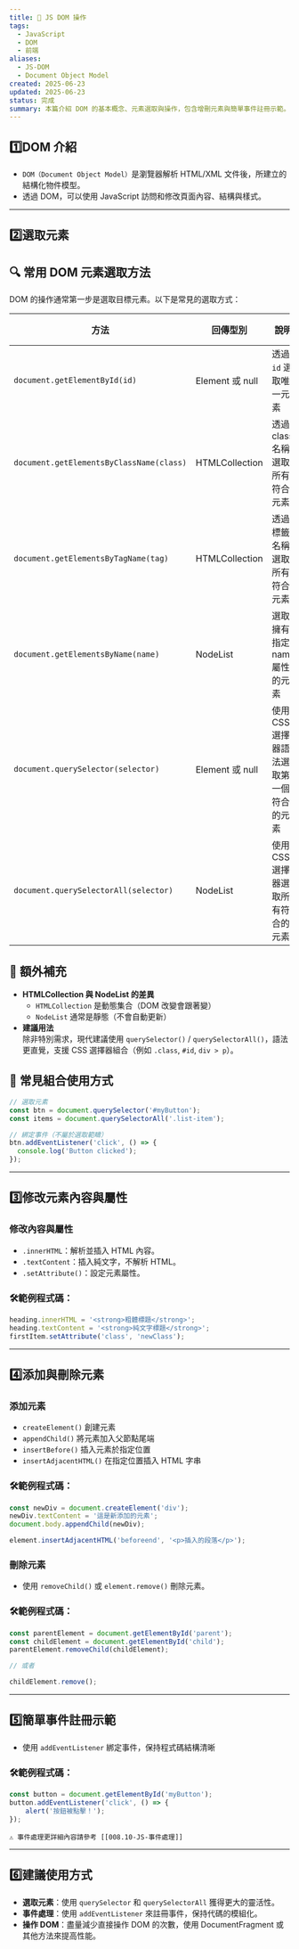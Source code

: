 ```yaml
---
title: 🧩 JS DOM 操作
tags:
  - JavaScript
  - DOM
  - 前端
aliases:
  - JS-DOM
  - Document Object Model
created: 2025-06-23
updated: 2025-06-23
status: 完成
summary: 本篇介紹 DOM 的基本概念、元素選取與操作，包含增刪元素與簡單事件註冊示範。
---
```

## 1️⃣DOM 介紹

- `DOM（Document Object Model）`是瀏覽器解析 HTML/XML 文件後，所建立的結構化物件模型。
- 透過 DOM，可以使用 JavaScript 訪問和修改頁面內容、結構與樣式。

---
## 2️⃣選取元素

## 🔍 常用 DOM 元素選取方法

DOM 的操作通常第一步是選取目標元素。以下是常見的選取方式：

| 方法                                       | 回傳型別           | 說明                     | 支援 CSS 選擇器                 |
| ---------------------------------------- | -------------- | ---------------------- | -------------------------- |
| `document.getElementById(id)`            | Element 或 null | 透過 `id` 選取唯一元素         | ❌ 否                        |
| `document.getElementsByClassName(class)` | HTMLCollection | 透過 class 名稱選取所有符合元素    | ❌ 否                        |
| `document.getElementsByTagName(tag)`     | HTMLCollection | 透過標籤名稱選取所有符合元素         | ❌ 否                        |
| `document.getElementsByName(name)`       | NodeList       | 選取擁有指定 name 屬性的元素      | ❌ 否（常用於 `<input name="">`） |
| `document.querySelector(selector)`       | Element 或 null | 使用 CSS 選擇器語法選取第一個符合的元素 | ✅ 是                        |
| `document.querySelectorAll(selector)`    | NodeList       | 使用 CSS 選擇器選取所有符合的元素    | ✅ 是                        |
## 🧠 額外補充

- **HTMLCollection 與 NodeList 的差異**
    - `HTMLCollection` 是動態集合（DOM 改變會跟著變）
    - `NodeList` 通常是靜態（不會自動更新）
- **建議用法**  
    除非特別需求，現代建議使用 `querySelector()` / `querySelectorAll()`，語法更直覺，支援 CSS 選擇器組合（例如 `.class`, `#id`, `div > p`）。

## 🔁 常見組合使用方式

```javascript
// 選取元素
const btn = document.querySelector('#myButton');
const items = document.querySelectorAll('.list-item');

// 綁定事件（不屬於選取範疇）
btn.addEventListener('click', () => {
  console.log('Button clicked');
});
```

---
## 3️⃣修改元素內容與屬性

### 修改內容與屬性

- `.innerHTML`：解析並插入 HTML 內容。
- `.textContent`：插入純文字，不解析 HTML。
- `.setAttribute()`：設定元素屬性。

### 🛠️範例程式碼：

```javascript
heading.innerHTML = '<strong>粗體標題</strong>';
heading.textContent = '<strong>純文字標題</strong>';
firstItem.setAttribute('class', 'newClass');
```

---
## 4️⃣添加與刪除元素

### 添加元素

- `createElement()` 創建元素
- `appendChild()` 將元素加入父節點尾端
- `insertBefore()` 插入元素於指定位置
- `insertAdjacentHTML()` 在指定位置插入 HTML 字串

### 🛠️範例程式碼：

```javascript
const newDiv = document.createElement('div');
newDiv.textContent = '這是新添加的元素';
document.body.appendChild(newDiv);

element.insertAdjacentHTML('beforeend', '<p>插入的段落</p>');
```

### 刪除元素

- 使用 `removeChild()` 或 `element.remove()` 刪除元素。

### 🛠️範例程式碼：

```javascript
const parentElement = document.getElementById('parent');
const childElement = document.getElementById('child');
parentElement.removeChild(childElement);

// 或者

childElement.remove();
```

---
## 5️⃣簡單事件註冊示範

- 使用 `addEventListener` 綁定事件，保持程式碼結構清晰

### 🛠️範例程式碼：

```javascript
const button = document.getElementById('myButton');
button.addEventListener('click', () => {
    alert('按鈕被點擊！');
});
```
	⚠️ 事件處理更詳細內容請參考 [[008.10-JS-事件處理]]

---
## 6️⃣建議使用方式

- **選取元素**：使用 `querySelector` 和 `querySelectorAll` 獲得更大的靈活性。
- **事件處理**：使用 `addEventListener` 來註冊事件，保持代碼的模組化。
- **操作 DOM**：盡量減少直接操作 DOM 的次數，使用 DocumentFragment 或其他方法來提高性能。